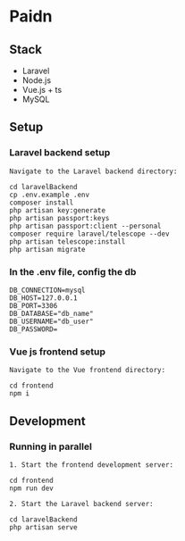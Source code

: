 # Paidn

## Stack

- Laravel
- Node.js
- Vue.js + ts
- MySQL

## Setup

### Laravel backend setup
```
Navigate to the Laravel backend directory:        

cd laravelBackend    
cp .env.example .env
composer install
php artisan key:generate   
php artisan passport:keys    
php artisan passport:client --personal    
composer require laravel/telescope --dev     
php artisan telescope:install     
php artisan migrate
```

### In the .env file, config the db

```
DB_CONNECTION=mysql
DB_HOST=127.0.0.1
DB_PORT=3306
DB_DATABASE="db_name"
DB_USERNAME="db_user"
DB_PASSWORD=
```

### Vue js frontend setup

```
Navigate to the Vue frontend directory:        

cd frontend        
npm i
```

## Development

### Running in parallel
```
1. Start the frontend development server:

cd frontend    
npm run dev

2. Start the Laravel backend server:

cd laravelBackend    
php artisan serve
```
